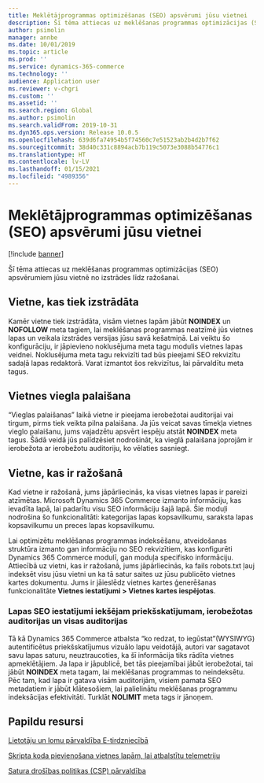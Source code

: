 ```yaml
---
title: Meklētājprogrammas optimizēšanas (SEO) apsvērumi jūsu vietnei
description: Šī tēma attiecas uz meklēšanas programmas optimizācijas (SEO) apsvērumiem jūsu vietnē no izstrādes līdz ražošanai.
author: psimolin
manager: annbe
ms.date: 10/01/2019
ms.topic: article
ms.prod: ''
ms.service: dynamics-365-commerce
ms.technology: ''
audience: Application user
ms.reviewer: v-chgri
ms.custom: ''
ms.assetid: ''
ms.search.region: Global
ms.author: psimolin
ms.search.validFrom: 2019-10-31
ms.dyn365.ops.version: Release 10.0.5
ms.openlocfilehash: 639d6fa74954b5f74560c7e51523ab2b4d2b7f62
ms.sourcegitcommit: 38d40c331c8894acb7b119c5073e3088b54776c1
ms.translationtype: HT
ms.contentlocale: lv-LV
ms.lasthandoff: 01/15/2021
ms.locfileid: "4989356"
---
```

# <a name="search-engine-optimization-seo-considerations-for-your-site"></a>Meklētājprogrammas optimizēšanas (SEO) apsvērumi jūsu vietnei


[!include [banner](includes/banner.md)]

Šī tēma attiecas uz meklēšanas programmas optimizācijas (SEO) apsvērumiem jūsu vietnē no izstrādes līdz ražošanai.

## <a name="a-site-that-is-under-development"></a>Vietne, kas tiek izstrādāta

Kamēr vietne tiek izstrādāta, visām vietnes lapām jābūt **NOINDEX** un **NOFOLLOW** meta tagiem, lai meklēšanas programmas neatzīmē jūs vietnes lapas un veikala izstrādes versijas jūsu savā kešatmiņā. Lai veiktu šo konfigurāciju, ir jāpievieno noklusējuma meta tagu modulis vietnes lapas veidnei. Noklusējuma meta tagu rekvizīti tad būs pieejami SEO rekvizītu sadaļā lapas redaktorā. Varat izmantot šos rekvizītus, lai pārvaldītu meta tagus.

## <a name="soft-launch-of-a-site"></a>Vietnes viegla palaišana

“Vieglas palaišanas” laikā vietne ir pieejama ierobežotai auditorijai vai tirgum, pirms tiek veikta pilna palaišana. Ja jūs veicat savas tīmekļa vietnes vieglo palaišanu, jums vajadzētu apsvērt iespēju atstāt **NOINDEX** meta tagus. Šādā veidā jūs palīdzēsiet nodrošināt, ka vieglā palaišana joprojām ir ierobežota ar ierobežotu auditoriju, ko vēlaties sasniegt.

## <a name="a-site-that-is-in-production"></a>Vietne, kas ir ražošanā

Kad vietne ir ražošanā, jums jāpārliecinās, ka visas vietnes lapas ir pareizi atzīmētas. Microsoft Dynamics 365 Commerce izmanto informāciju, kas ievadīta lapā, lai padarītu visu SEO informāciju šajā lapā. Šie moduļi nodrošina šo funkcionalitāti: kategorijas lapas kopsavilkumu, saraksta lapas kopsavilkumu un preces lapas kopsavilkumu.

Lai optimizētu meklēšanas programmas indeksēšanu, atveidošanas struktūra izmanto gan informāciju no SEO rekvizītiem, kas konfigurēti Dynamics 365 Commerce modulī, gan moduļa specifisko informāciju. Attiecībā uz vietni, kas ir ražošanā, jums jāpārliecinās, ka fails robots.txt ļauj indeksēt visu jūsu vietni un ka tā satur saites uz jūsu publicēto vietnes kartes dokumentu. Jums ir jāieslēdz vietnes kartes ģenerēšanas funkcionalitāte **Vietnes iestatījumi \> Vietnes kartes iespējotas**.

### <a name="page-seo-settings-for-internal-preview-limited-audiences-and-all-audiences"></a>Lapas SEO iestatījumi iekšējam priekšskatījumam, ierobežotas auditorijas un visas auditorijas

Tā kā Dynamics 365 Commerce atbalsta “ko redzat, to iegūstat”(WYSIWYG) autentificētus priekšskatījumus vizuālo lapu veidotājā, autori var sagatavot savu lapas saturu, neuztraucoties, ka šī informācija tiks rādīta vietnes apmeklētājiem. Ja lapa ir jāpublicē, bet tās pieejamībai jābūt ierobežotai, tai jābūt **NOINDEX** meta tagam, lai meklēšanas programmas to neindeksētu. Pēc tam, kad lapa ir gatava visām auditorijām, visiem pamata SEO metadatiem ir jābūt klātesošiem, lai palielinātu meklēšanas programmu indeksācijas efektivitāti. Turklāt **NOLIMIT** meta tags ir jānoņem.

## <a name="additional-resources"></a>Papildu resursi

[Lietotāju un lomu pārvaldība E-tirdzniecībā](manage-ecommerce-users-roles.md)

[Skripta koda pievienošana vietnes lapām, lai atbalstītu telemetriju](add-telemetry.md)

[Satura drošības politikas (CSP) pārvaldība](manage-csp.md)
